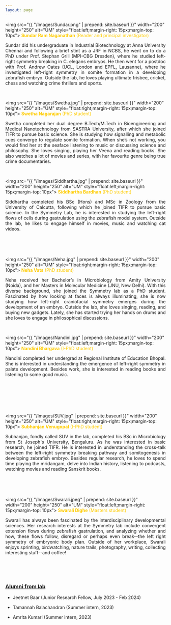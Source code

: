```yaml
---
layout: page
---
```


<img src="{{ "/Images/Sundar.png" | prepend: site.baseurl }}" width="200" height="250" alt="UM" style="float:left;margin-right: 15px;margin-top: 10px">
<font color="#fc0">
        <b>Sundar Ram Naganathan</b> (Reader and principal investigator)
</font>
<p align="justify">Sundar did his undergraduate in Industrial Biotechnology at Anna University Chennai and following a brief stint as a JRF in NCBS, he went on to do a PhD under Prof. Stephan Grill (MPI-CBG Dresden), where he studied left-right symmetry breaking in C. elegans embryos. He then went for a postdoc with Prof. Andrew Oates (UCL, London and EPFL, Lausanne), where he investigated left-right symmetry in somite formation in a developing zebrafish embryo. Outside the lab, he loves playing ultimate frisbee, cricket, chess and watching crime thrillers and sports.</p>

<br/>

<img src="{{ "/Images/Swetha.jpg" | prepend: site.baseurl }}" width="200" height="250" alt="UM" style="float:right;margin-right: 15px;margin-top: 10px">
<font color="#fc0">
        <b>Swetha Nagarajan</b> (PhD student)
</font>
<p align="justify">Swetha completed her dual degree B.Tech/M.Tech in Bioengineering and Medical Nanotechnology from SASTRA University, after which she joined TIFR to pursue basic science. She is studying how signalling and metabolic cues converge to regulate somite formation. When she’s not working, you would find her at the seaface listening to music or discussing science and philosophy. She loves singing, playing her Veena and reading books. She also watches a lot of movies and series, with her favourite genre being true crime documentaries.</p>

<br/>

<img src="{{ "/Images/Siddhartha.jpg" | prepend: site.baseurl }}" width="200" height="250" alt="UM" style="float:left;margin-right: 15px;margin-top: 10px">
<font color="#fc0">
        <b>Siddhartha Bardhan</b> (PhD student)
</font>
<p align="justify">Siddhartha completed his BSc (Hons) and MSc in Zoology from the University of Calcutta, following which he joined TIFR to pursue basic science. In the Symmetry Lab, he is interested in studying the left-right flows of cells during gastrulation using the zebrafish model system. Outside the lab, he likes to engage himself in movies, music and watching cat videos.</p>

<br/>
<br/>
<br/>

<img src="{{ "/Images/Neha.jpg" | prepend: site.baseurl }}" width="200" height="250" alt="UM" style="float:right;margin-right: 15px;margin-top: 10px">
<font color="#fc0">
        <b>Neha Vats</b> (PhD student)
</font>
<p align="justify">Neha received her Bachelor’s in Microbiology from Amity University (Noida), and her Masters in Molecular Medicine (JNU, New Delhi). With this diverse background, she joined the Symmetry lab as a PhD student. Fascinated by how looking at faces is always illuminating, she is now studying how left-right craniofacial symmetry emerges during the development of an embryo. Outside the lab, she loves singing, reading, and buying new gadgets. Lately, she has started trying her hands on drums and she loves to engage in philosophical discussions.</p>

<br/>

<img src="{{ "/Images/Nandini.jpg" | prepend: site.baseurl }}" width="200" height="250" alt="UM" style="float:left;margin-right: 15px;margin-top: 10px">
<font color="#fc0">
        <b>Nandini Bhargava</b> (I-PhD student)
</font>
<p align="justify">Nandini completed her undergrad at Regional Institute of Education Bhopal. She is interested in understanding the emergence of left-right symmetry in palate development. Besides work, she is interested in reading books and listening to some good music.</p>

<br/>
<br/>
<br/>
<br/>
<br/>

<img src="{{ "/Images/SUV.jpg" | prepend: site.baseurl }}" width="200" height="250" alt="UM" style="float:right;margin-right: 15px;margin-top: 10px">
<font color="#fc0">
        <b>Subhanjan Venugopal</b> (I-PhD student)
</font>
<p align="justify">Subhanjan, fondly called SUV in the lab, completed his BSc in Microbiology from St Joseph's University, Bengaluru. As he was interested in basic research, he joined TIFR. He is interested in understanding the cross-talk between the left-right symmetry breaking pathway and somitogenesis in developing zebrafish embryo. Besides regular research, he loves to spend time playing the mridangam, delve into Indian history, listening to podcasts, watching movies and reading Sanskrit books.</p>

<br/>
<br/>
<br/>

<img src="{{ "/Images/Swarali.jpeg" | prepend: site.baseurl }}" width="200" height="250" alt="UM" style="float:left;margin-right: 15px;margin-top: 10px">
<font color="#fc0">
        <b>Swarali Dighe</b> (Masters student)
</font>
<p align="justify">Swarali has always been fascinated by the interdisciplinary developmental sciences. Her research interests at the Symmetry lab include convergent extension flows during zebrafish gastrulation, and analyzing whether and how, these flows follow, disregard or perhaps even break--the left right symmetry of embryonic body plan. Outside of her workplace, Swarali enjoys sprinting, birdwatching, nature trails, photography, writing, collecting interesting stuff--and coffee!</p>

<br/>
<br/>
<br/>

### [Alumni from lab](#Old-people) <br/>

- Jeetnet Baar (Junior Research Fellow, July 2023 - Feb 2024)

- Tamannah Balachandran (Summer intern, 2023)

- Amrita Kumari (Summer intern, 2023)
